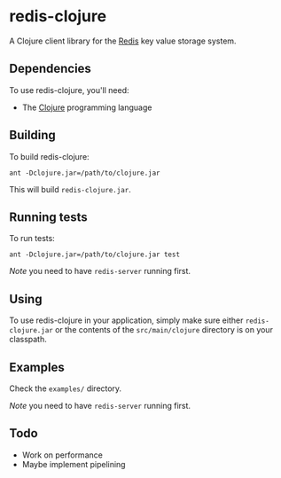 # redis-clojure

A Clojure client library for the
[Redis](http://code.google.com/p/redis) key value storage system.

## Dependencies

To use redis-clojure, you'll need:

* The [Clojure](http://clojure.org) programming language

## Building 

To build redis-clojure:

    ant -Dclojure.jar=/path/to/clojure.jar

This will build `redis-clojure.jar`.

## Running tests

To run tests:

    ant -Dclojure.jar=/path/to/clojure.jar test

*Note* you need to have `redis-server` running first.

## Using

To use redis-clojure in your application, simply make sure either
`redis-clojure.jar` or the contents of the `src/main/clojure`
directory is on your classpath.

## Examples

Check the `examples/` directory.

*Note* you need to have `redis-server` running first.

## Todo

* Work on performance
* Maybe implement pipelining

